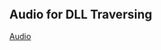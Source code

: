 ## Audio for DLL Traversing
[Audio](https://drive.google.com/file/d/1AmWdYHOMTQGIFsKYNpI3v-Ou-4vTF2OJ/view?usp=sharing)
